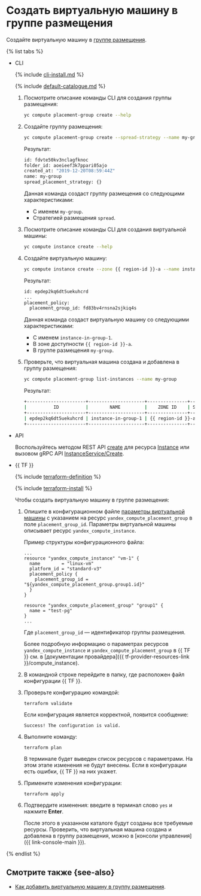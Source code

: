 # Создать виртуальную машину в группе размещения

Создайте виртуальную машину в [группе размещения](../../concepts/placement-groups.md).

{% list tabs %}

- CLI

  {% include [cli-install.md](../../../_includes/cli-install.md) %}

  {% include [default-catalogue.md](../../../_includes/default-catalogue.md) %}

  1. Посмотрите описание команды CLI для создания группы размещения:

     ```bash
     yc compute placement-group create --help
     ```

  1. Создайте группу размещения:

     ```bash
     yc compute placement-group create --spread-strategy --name my-group
     ```

     Результат:

     ```bash
     id: fdvte50kv3nclagfknoc
     folder_id: aoeieef3k7ppari05ajo
     created_at: "2019-12-20T08:59:44Z"
     name: my-group
     spread_placement_strategy: {}
     ```

     Данная команда создаст группу размещения со следующими характеристиками:

     - С именем `my-group`.
     - Стратегией размещения `spread`.

  1. Посмотрите описание команды CLI для создания виртуальной машины:

     ```bash
     yc compute instance create --help
     ```

  1. Создайте виртуальную машину:

     ```bash
     yc compute instance create --zone {{ region-id }}-a --name instance-in-group-1 --placement-group-name my-group
     ```

     Результат:

     ```bash
     id: epdep2kq6dt5uekuhcrd
     ...
     placement_policy:
       placement_group_id: fd83bv4rnsna2sjkiq4s
     ```

     Данная команда создаст виртуальную машину со следующими характеристиками:

     - С именем `instance-in-group-1`.
     - В зоне доступности `{{ region-id }}-a`.
     - В группе размещения `my-group`.

  1. Проверьте, что виртуальная машина создана и добавлена в группу размещения:

     ```bash
     yc compute placement-group list-instances --name my-group
     ```

     Результат:

     ```bash
     +----------------------+---------------------+---------------+---------+-------------+-------------+
     |          ID          |        NAME         |    ZONE ID    | STATUS  | EXTERNAL IP | INTERNAL IP |
     +----------------------+---------------------+---------------+---------+-------------+-------------+
     | epdep2kq6dt5uekuhcrd | instance-in-group-1 | {{ region-id }}-a | RUNNING |             | 10.129.0.5  |
     +----------------------+---------------------+---------------+---------+-------------+-------------+
     ```

- API

  Воспользуйтесь методом REST API [create](../../api-ref/Instance/create.md) для ресурса [Instance](../../api-ref/Instance/index.md) или вызовом gRPC API [InstanceService/Create](../../api-ref/grpc/instance_service.md#Create).

- {{ TF }}

  {% include [terraform-definition](../../../_tutorials/terraform-definition.md) %}

  {% include [terraform-install](../../../_includes/terraform-install.md) %}

  Чтобы создать виртуальную машину в группе размещения:

  1. Опишите в конфигурационном файле [параметры виртуальной машины](../../operations/vm-create/create-linux-vm.md) с указанием на ресурс `yandex_compute_placement_group` в поле `placement_group_id`. Параметры виртуальной машины описывает ресурс `yandex_compute_instance`.

     Пример структуры конфигурационного файла:

     ```hcl
     ...
     resource "yandex_compute_instance" "vm-1" {
       name        = "linux-vm"
       platform_id = "standard-v3"
       placement_policy {
         placement_group_id = "${yandex_compute_placement_group.group1.id}"
       }
     }

     resource "yandex_compute_placement_group" "group1" {
       name = "test-pg"
     }
     ...
     ```

     Где `placement_group_id` — идентификатор группы размещения.

     Более подробную информацию о параметрах ресурсов `yandex_compute_instance` и `yandex_compute_placement_group` в {{ TF }} см. в [документации провайдера]({{ tf-provider-resources-link }}/compute_instance).

  1. В командной строке перейдите в папку, где расположен файл конфигурации {{ TF }}.

  1. Проверьте конфигурацию командой:

     ```
     terraform validate
     ```
     
     Если конфигурация является корректной, появится сообщение:
     
     ```
     Success! The configuration is valid.
     ```

  1. Выполните команду:

     ```
     terraform plan
     ```
  
     В терминале будет выведен список ресурсов с параметрами. На этом этапе изменения не будут внесены. Если в конфигурации есть ошибки, {{ TF }} на них укажет.

  1. Примените изменения конфигурации:

     ```
     terraform apply
     ```

  1. Подтвердите изменения: введите в терминал слово `yes` и нажмите **Enter**.

     После этого в указанном каталоге будут созданы все требуемые ресурсы. Проверить, что виртуальная машина создана и добавлена в группу размещения, можно в [консоли управления]({{ link-console-main }}).

{% endlist %}

## Смотрите также {see-also}

* [Как добавить виртуальную машину в группу размещения](add-vm.md).